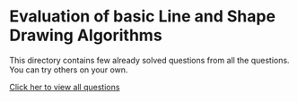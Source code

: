 <h1> Evaluation of basic Line and Shape Drawing Algorithms </h1>

This directory contains few already solved questions from all the questions. You can try others on your own. 

[Click her to view all questions](https://github.com/Harsh23Kashyap/Computer-Graphics-Using-OpenGL/blob/main/Evaluation/Evaluation%20questions.pdf)
